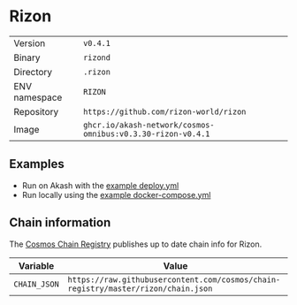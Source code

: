 # Rizon

| | |
|---|---|
|Version|`v0.4.1`|
|Binary|`rizond`|
|Directory|`.rizon`|
|ENV namespace|`RIZON`|
|Repository|`https://github.com/rizon-world/rizon`|
|Image|`ghcr.io/akash-network/cosmos-omnibus:v0.3.30-rizon-v0.4.1`|

## Examples

- Run on Akash with the [example deploy.yml](./deploy.yml)
- Run locally using the [example docker-compose.yml](./docker-compose.yml)

## Chain information

The [Cosmos Chain Registry](https://github.com/cosmos/chain-registry) publishes up to date chain info for Rizon.

|Variable|Value|
|---|---|
|`CHAIN_JSON`|`https://raw.githubusercontent.com/cosmos/chain-registry/master/rizon/chain.json`|

